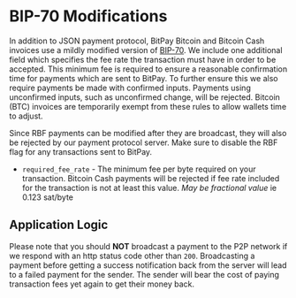 # BIP-70 Modifications

In addition to JSON payment protocol, BitPay Bitcoin and Bitcoin Cash invoices use a mildly modified version of [BIP-70](https://github.com/bitcoin/bips/blob/master/bip-0070.mediawiki). We include
one additional field which specifies the fee rate the transaction must have in order to be accepted. This minimum fee is required to ensure a reasonable confirmation time for payments which are sent to BitPay.
To further ensure this we also require payments be made with confirmed inputs. Payments using unconfirmed inputs, such as unconfirmed change, will be rejected. Bitcoin (BTC) invoices are temporarily exempt from these rules to allow wallets time to adjust.

Since RBF payments can be modified after they are broadcast, they will also be rejected by our payment protocol server. Make sure to disable the RBF flag for any transactions sent to BitPay.

* `required_fee_rate` - The minimum fee per byte required on your transaction. Bitcoin Cash payments will be rejected if fee rate included for the transaction is not at least this value.  _May be fractional value_ ie 0.123 sat/byte

## Application Logic
Please note that you should **NOT** broadcast a payment to the P2P network if we respond with an http status code other than `200`. Broadcasting a payment before getting a success notification back from the server will
lead to a failed payment for the sender. The sender will bear the cost of paying transaction fees yet again to get their money back.
